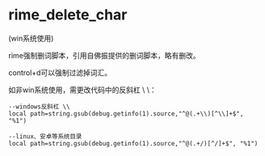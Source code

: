 # rime_delete_char

(win系统使用)

rime强制删词脚本，引用自佛振提供的删词脚本，略有删改。

control+d可以强制过滤掉词汇。

如非win系统使用，需更改代码中的反斜杠 \\ \\：

```
--windows反斜杠 \\ 
local path=string.gsub(debug.getinfo(1).source,"^@(.+\\)[^\\]+$", "%1") 
```

```
--linux、安卓等系统目录
local path=string.gsub(debug.getinfo(1).source,"^@(.+/)[^/]+$", "%1") 
```
